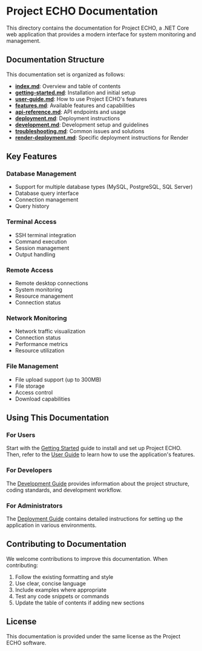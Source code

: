# Project ECHO Documentation

This directory contains the documentation for Project ECHO, a .NET Core web application that provides a modern interface for system monitoring and management.

## Documentation Structure

This documentation set is organized as follows:

- [**index.md**](/Documentation/index): Overview and table of contents
- [**getting-started.md**](/Documentation/getting-started): Installation and initial setup
- [**user-guide.md**](/Documentation/user-guide): How to use Project ECHO's features
- [**features.md**](/Documentation/features): Available features and capabilities
- [**api-reference.md**](/Documentation/api-reference): API endpoints and usage
- [**deployment.md**](/Documentation/deployment): Deployment instructions
- [**development.md**](/Documentation/development): Development setup and guidelines
- [**troubleshooting.md**](/Documentation/troubleshooting): Common issues and solutions
- [**render-deployment.md**](/Documentation/render-deployment): Specific deployment instructions for Render

## Key Features

### Database Management
- Support for multiple database types (MySQL, PostgreSQL, SQL Server)
- Database query interface
- Connection management
- Query history

### Terminal Access
- SSH terminal integration
- Command execution
- Session management
- Output handling

### Remote Access
- Remote desktop connections
- System monitoring
- Resource management
- Connection status

### Network Monitoring
- Network traffic visualization
- Connection status
- Performance metrics
- Resource utilization

### File Management
- File upload support (up to 300MB)
- File storage
- Access control
- Download capabilities

## Using This Documentation

### For Users
Start with the [Getting Started](/Documentation/getting-started) guide to install and set up Project ECHO. Then, refer to the [User Guide](/Documentation/user-guide) to learn how to use the application's features.

### For Developers
The [Development Guide](/Documentation/development) provides information about the project structure, coding standards, and development workflow.

### For Administrators
The [Deployment Guide](/Documentation/deployment) contains detailed instructions for setting up the application in various environments.

## Contributing to Documentation

We welcome contributions to improve this documentation. When contributing:

1. Follow the existing formatting and style
2. Use clear, concise language
3. Include examples where appropriate
4. Test any code snippets or commands
5. Update the table of contents if adding new sections

## License

This documentation is provided under the same license as the Project ECHO software. 